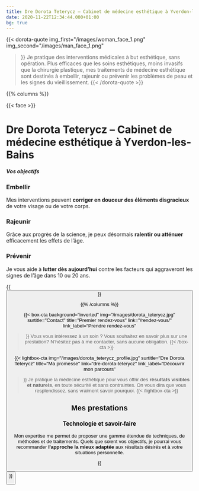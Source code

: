 ```yaml
---
title: Dre Dorota Teterycz – Cabinet de médecine esthétique à Yverdon-les-Bains
date: 2020-11-22T12:34:44.000+01:00
bg: true
---
```

{{< dorota-quote
img_first="/images/woman_face_1.png"
img_second="/images/man_face_1.png"
>}}
Je pratique des interventions médicales à but esthétique, sans opération. Plus efficaces que les soins esthétiques, moins invasifs que la chirurgie plastique, mes traitements de médecine esthétique sont destinés à embellir, rajeunir ou prévenir les problèmes de peau et les signes du vieillissement.
{{< /dorota-quote >}}



{{% columns %}}

{{< face >}}

# Dre Dorota Teterycz – Cabinet de médecine esthétique à Yverdon-les-Bains

##### Vos objectifs

### Embellir

Mes interventions peuvent **corriger en douceur des éléments disgracieux** de votre visage ou de votre corps.

### Rajeunir

Grâce aux progrès de la science, je peux désormais **ralentir ou atténuer** efficacement les effets de l’âge.

### Prévenir

Je vous aide à **lutter dès aujourd’hui** contre les facteurs qui aggraveront les signes de l’âge dans 10 ou 20 ans.

{{<button href="objectifs" name="Définir vos objectifs" >}}

{{% /columns %}}

{{< box-cta
background="inverted"
img="/images/dorota_teterycz.jpg"
surtitle="Contact"
title="Premier rendez-vous"
link="/rendez-vous/"
link_label="Prendre rendez-vous"
>}} Vous vous intéressez à un soin ? Vous souhaitez en savoir plus sur une prestation? N’hésitez pas à me contacter, sans aucune obligation. {{< /box-cta >}}

{{< lightbox-cta
img="/images/dorota_teterycz_profile.jpg"
surtitle="Dre Dorota Teterycz"
title="Ma promesse"
link="dre-dorota-teterycz"
link_label="Découvrir mon parcours"
>}}
Je pratique la médecine esthétique pour vous offrir des <strong>résultats visibles et naturels</strong>, en toute sécurité et sans contraintes. On vous dira que vous resplendissez, sans vraiment savoir pourquoi.
{{< /lightbox-cta >}}


## Mes prestations

### Technologie et savoir-faire

Mon expertise me permet de proposer une gamme étendue de techniques, de méthodes et de traitements. Quels que soient vos objectifs, je pourrai vous recommander **l'approche la mieux adaptée** aux résultats désirés et à votre situations personnelle.


{{<button href="prestations" name="Découvrir mes prestations" >}}
